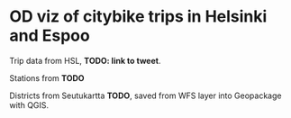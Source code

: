 # OD viz of citybike trips in Helsinki and Espoo

Trip data from HSL, **TODO: link to tweet**.

Stations from **TODO**

Districts from Seutukartta **TODO**, saved from WFS layer into Geopackage with QGIS.
